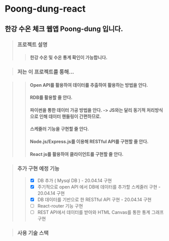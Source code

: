 # Poong-dung-react

## 한강 수온 체크 웹앱 Poong-dung 입니다.

> ### 프로젝트 설명
>   > #### 한강 수온 및 수온 통계 확인이 가능합니다.


> ### 저는 이 프로젝트를 통해...

>   > #### Open API를 활용하여 데이터를 추출하여 활용하는 방법을 안다.
>   > #### RDB를 활용할 줄 안다.
>   > #### 파이썬을 통한 데이터 가공 방법을 안다. -> JS와는 달리 동기적 처리방식으로 인해 데이터 핸들링이 간편하므로.
>   > #### 스케줄러 기능을 구현할 줄 안다.
>   > #### Node.js/Express.js를 이용해 RESTful API를 구현할 줄 안다.
>   > #### React js를 활용하여 클라이언트를 구현할 줄 안다.


> ### 추가 구현 예정 기능
>   > - [x] DB 추가 ( Mysql DB ) - 20.04.14 구현
>   > - [x] 주기적으로 open API 에서 DB에 데이터를 추가할 스케줄러 구현  - 20.04.14 구현
>   > - [x] DB 데이터를 기반으로 한 RESTful API 구현  - 20.04.14 구현
>   > - [ ] React-router 기능 구현
>   > - [ ] REST API에서 데이터를 받아와 HTML Canvas를 통한 통계 그래프 구현


> ### 사용 기술 스택
>   > #### 